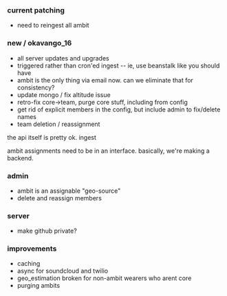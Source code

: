 ### current patching
- need to reingest all ambit

### new / okavango_16
- all server updates and upgrades
- triggered rather than cron'ed ingest -- ie, use beanstalk like you should have
- ambit is the only thing via email now. can we eliminate that for consistency?
- update mongo / fix altitude issue
- retro-fix core->team, purge core stuff, including from config
- get rid of explicit members in the config, but include admin to fix/delete names
- team deletion / reassignment

the api itself is pretty ok. ingest 

ambit assignments need to be in an interface.
basically, we're making a backend.

### admin
- ambit is an assignable "geo-source"
- delete and reassign members



### server
- make github private?

### improvements
- caching
- async for soundcloud and twilio
- geo_estimation broken for non-ambit wearers who arent core
- purging ambits